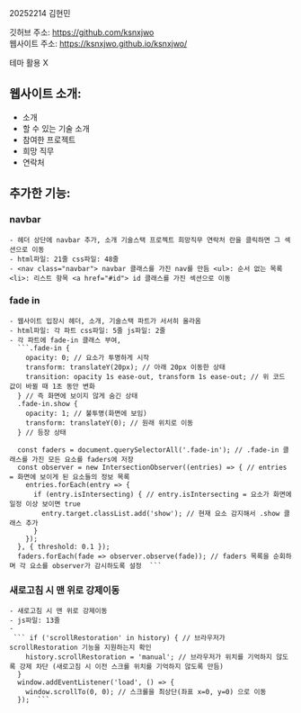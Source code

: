 20252214 김현민

깃허브 주소: https://github.com/ksnxjwo  
웹사이트 주소: https://ksnxjwo.github.io/ksnxjwo/  

테마 활용 X

## 웹사이트 소개:
- 소개
- 할 수 있는 기술 소개
- 참여한 프로젝트
- 희망 직무
- 연락처

## 추가한 기능:
  ### navbar  
    - 헤더 상단에 navbar 추가, 소개 기술스택 프로젝트 희망직무 연락처 란을 클릭하면 그 섹션으로 이동  
    - html파일: 21줄 css파일: 48줄  
    - <nav class="navbar"> navbar 클래스를 가진 nav를 만듬 <ul>: 순서 없는 목록 <li>: 리스트 항목 <a href="#id"> id 클래스를 가진 섹션으로 이동  

  ### fade in  
    - 웹사이트 입장시 헤더, 소개, 기술스택 파트가 서서히 올라옴  
    - html파일: 각 파트 css파일: 5줄 js파일: 2줄  
    - 각 파트에 fade-in 클래스 부여,  
      ```.fade-in {  
        opacity: 0; // 요소가 투명하게 시작  
        transform: translateY(20px); // 아래 20px 이동한 상태  
        transition: opacity 1s ease-out, transform 1s ease-out; // 위 코드 값이 바뀔 때 1초 동안 변화  
      } // 즉 화면에 보이지 않게 숨긴 상태  
      .fade-in.show {  
        opacity: 1; // 불투명(화면에 보임)  
        transform: translateY(0); // 원래 위치로 이동  
      } // 등장 상태  

      const faders = document.querySelectorAll('.fade-in'); // .fade-in 클래스를 가진 모든 요소를 faders에 저장  
      const observer = new IntersectionObserver((entries) => { // entries = 화면에 보이게 된 요소들의 정보 목록  
        entries.forEach(entry => {  
          if (entry.isIntersecting) { // entry.isIntersecting = 요소가 화면에 일정 이상 보이면 true  
            entry.target.classList.add('show'); // 현재 요소 감지해서 .show 클래스 추가  
          }  
        });  
      }, { threshold: 0.1 });  
      faders.forEach(fade => observer.observe(fade)); // faders 목록을 순회하며 각 요소를 observer가 감시하도록 설정  ```

  ### 새로고침 시 맨 위로 강제이동  
    - 새로고침 시 맨 위로 강제이동  
    - js파일: 13줄  
    -  
     ``` if ('scrollRestoration' in history) { // 브라우저가 scrollRestoration 기능을 지원하는지 확인  
        history.scrollRestoration = 'manual'; // 브라우저가 위치를 기억하지 않도록 강제 차단 (새로고침 시 이전 스크롤 위치를 기억하지 않도록 만듬)  
      }  
      window.addEventListener('load', () => {  
        window.scrollTo(0, 0); // 스크롤을 최상단(좌표 x=0, y=0) 으로 이동  
      });  ```
